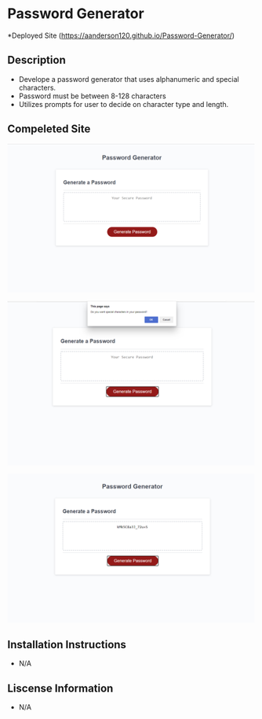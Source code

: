 # Password Generator

*Deployed Site (https://aanderson120.github.io/Password-Generator/)

## Description
* Develope a password generator that uses alphanumeric and special characters.
* Password must be between 8-128 characters
* Utilizes prompts for user to decide on character type and length.


## Compeleted Site

![landing-page](./assets/pass.1.png)

![alert-prompt](./assets/pass.2.png)

![password](./assets/pass.3.png)

## Installation Instructions
* N/A

## Liscense Information
* N/A